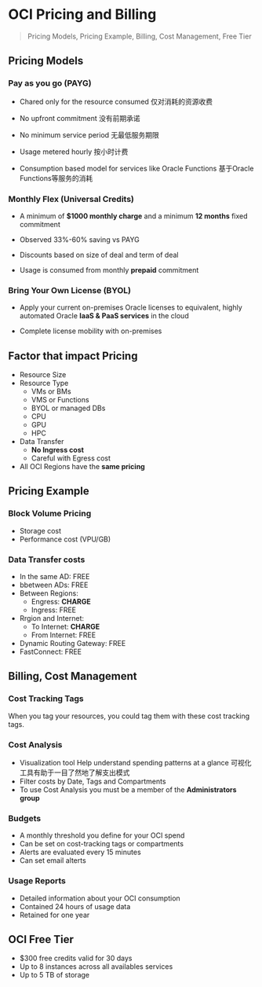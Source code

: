 # OCI Pricing and Billing

>  Pricing Models, Pricing Example, Billing, Cost Management, Free Tier


## Pricing Models

### Pay as you go (PAYG)

- Chared only for the resource consumed 仅对消耗的资源收费

- No upfront commitment 没有前期承诺

- No minimum service period 无最低服务期限

- Usage metered hourly 按小时计费
  
- Consumption based model for services like Oracle Functions 基于Oracle Functions等服务的消耗

### Monthly Flex (Universal Credits)

- A minimum of **$1000 monthly charge** and a minimum **12 months** fixed commitment

- Observed 33%-60% saving vs PAYG

- Discounts based on size of deal and term of deal

- Usage is consumed from monthly **prepaid** commitment

###  Bring Your Own License (BYOL)

- Apply your current on-premises Oracle licenses to equivalent, highly automated Oracle **IaaS & PaaS services** in the cloud

- Complete license mobility with on-premises


## Factor that impact Pricing

- Resource Size
- Resource Type
	- VMs or BMs
	- VMS or Functions
	- BYOL or managed DBs
	- CPU
	- GPU
	- HPC
- Data Transfer
	- **No Ingress cost**
	- Careful with Egress cost
- All OCI Regions have the **same pricing**

## Pricing Example

### Block Volume Pricing
- Storage cost
- Performance cost (VPU/GB)

### Data Transfer costs
- In the same AD: FREE
- bbetween ADs: FREE
- Between Regions:
	- Engress: **CHARGE**
	- Ingress: FREE
- Rrgion and Internet:
	- To Internet: **CHARGE**
	- From Internet: FREE
- Dynamic Routing Gateway: FREE
- FastConnect: FREE

## Billing, Cost Management

### Cost Tracking Tags

When you tag your resources, you could tag them with these cost tracking tags.

### Cost Analysis
- Visualization tool Help understand spending patterns at a glance
     可视化工具有助于一目了然地了解支出模式
- Filter costs by Date, Tags and Compartments
- To use Cost Analysis you must be a member of the **Administrators group**

### Budgets

- A monthly threshold you define for your OCI spend
- Can be set on cost-tracking tags or compartments
- Alerts are evaluated every 15 minutes
- Can set email alterts

### Usage Reports

- Detailed information about your OCI consumption
- Contained 24 hours of usage data
- Retained for one year

## OCI Free Tier

- $300 free credits valid for 30 days
- Up to 8 instances across all availables services
- Up to 5 TB of storage 
